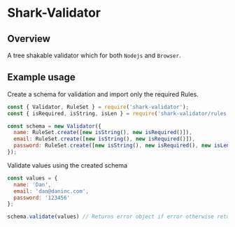 # Shark-Validator

## Overview
A tree shakable validator which for both `Nodejs` and `Browser`.

## Example usage
Create a schema for validation and import only the required Rules.

```js
const { Validator, RuleSet } = require('shark-validator');
const { isRequired, isString, isLen } = require('shark-validator/rules');

const schema = new Validator({
  name: RuleSet.create([new isString(), new isRequired()]),
  email: RuleSet.create([new isString(), new isRequired()]),
  password: RuleSet.create([new isString(), new isRequired(), new isLen({ min:8 })]),
});
```

Validate values using the created schema

```js
const values = {
  name: 'Dan',
  email: 'dan@daninc.com',
  password: '123456'
};

schema.validate(values) // Returns error object if error otherwise return `null`
```
